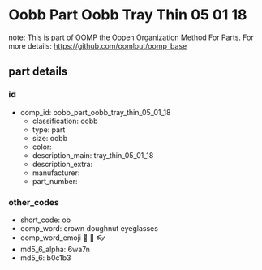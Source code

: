# Oobb Part Oobb Tray Thin 05 01 18  

note: This is part of OOMP the Oopen Organization Method For Parts. For more details: https://github.com/oomlout/oomp_base

##  part details





### id
* oomp_id: oobb_part_oobb_tray_thin_05_01_18
  * classification: oobb
  * type: part
  * size: oobb
  * color: 
  * description_main: tray_thin_05_01_18
  * description_extra: 
  * manufacturer: 
  * part_number: 

### other_codes
* short_code: ob
* oomp_word: crown doughnut eyeglasses
* oomp_word_emoji :crown: :doughnut: :eyeglasses:
* md5_6_alpha: 6wa7n
* md5_6: b0c1b3